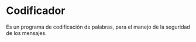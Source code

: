 # Codificador
Es un programa de codificación de palabras, para el manejo de la seguridad de los mensajes.
